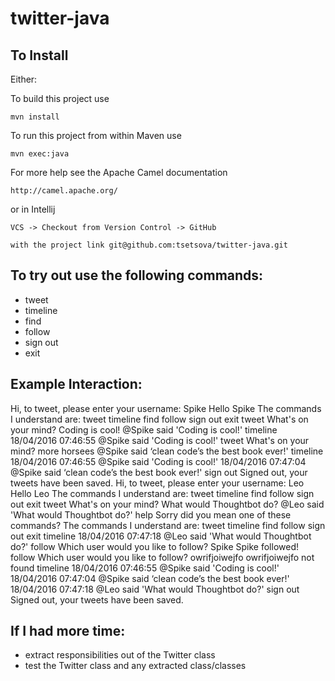 # twitter-java

## To Install

Either:

To build this project use

    mvn install

To run this project from within Maven use

    mvn exec:java

For more help see the Apache Camel documentation

    http://camel.apache.org/

or in Intellij

    VCS -> Checkout from Version Control -> GitHub

    with the project link git@github.com:tsetsova/twitter-java.git


## To try out use the following commands:
* tweet
* timeline
* find
* follow
* sign out
* exit


## Example Interaction:

Hi, to tweet, please enter your username:
Spike
Hello Spike
The commands I understand are:
tweet
timeline
find
follow
sign out
exit
tweet
What's on your mind?
Coding is cool!
@Spike said 'Coding is cool!'
timeline
18/04/2016 07:46:55 @Spike said 'Coding is cool!'
tweet
What's on your mind?
more horsees
@Spike said ‘clean code’s the best book ever!'
timeline
18/04/2016 07:46:55 @Spike said 'Coding is cool!'
18/04/2016 07:47:04 @Spike said ‘clean code’s the best book ever!'
sign out
Signed out, your tweets have been saved.
Hi, to tweet, please enter your username:
Leo
Hello Leo
The commands I understand are:
tweet
timeline
find
follow
sign out
exit
tweet
What's on your mind?
What would Thoughtbot do?
@Leo said 'What would Thoughtbot do?'
help
Sorry did you mean one of these commands?
The commands I understand are:
tweet
timeline
find
follow
sign out
exit
timeline
18/04/2016 07:47:18 @Leo said 'What would Thoughtbot do?'
follow
Which user would you like to follow?
Spike
Spike followed!
follow
Which user would you like to follow?
owrifjoiwejfo
owrifjoiwejfo not found
timeline
18/04/2016 07:46:55 @Spike said 'Coding is cool!'
18/04/2016 07:47:04 @Spike said ‘clean code’s the best book ever!'
18/04/2016 07:47:18 @Leo said 'What would Thoughtbot do?'
sign out
Signed out, your tweets have been saved.

## If I had more time:
 * extract responsibilities out of the Twitter class
 * test the Twitter class and any extracted class/classes

